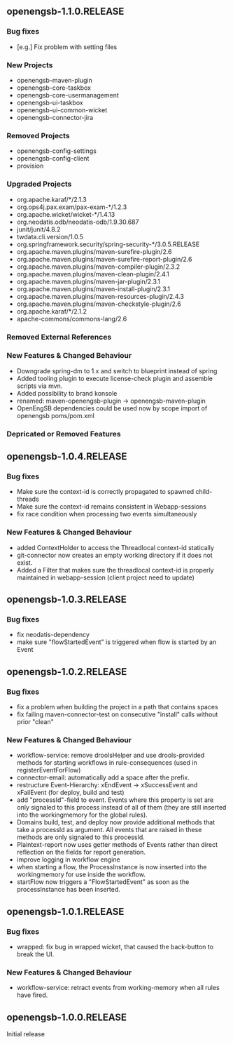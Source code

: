 openengsb-1.1.0.RELEASE
-----------------------

### Bug fixes
  * [e.g.] Fix problem with setting files

### New Projects
  * openengsb-maven-plugin
  * openengsb-core-taskbox
  * openengsb-core-usermanagement
  * openengsb-ui-taskbox
  * openengsb-ui-common-wicket
  * openengsb-connector-jira

### Removed Projects
  * openengsb-config-settings
  * openengsb-config-client
  * provision

### Upgraded Projects
  * org.apache.karaf/*/2.1.3
  * org.ops4j.pax.exam/pax-exam-*/1.2.3
  * org.apache.wicket/wicket-*/1.4.13
  * org.neodatis.odb/neodatis-odb/1.9.30.687
  * junit/junit/4.8.2
  * twdata.cli.version/1.0.5
  * org.springframework.security/spring-security-*/3.0.5.RELEASE
  * org.apache.maven.plugins/maven-surefire-plugin/2.6
  * org.apache.maven.plugins/maven-surefire-report-plugin/2.6
  * org.apache.maven.plugins/maven-compiler-plugin/2.3.2
  * org.apache.maven.plugins/maven-clean-plugin/2.4.1
  * org.apache.maven.plugins/maven-jar-plugin/2.3.1
  * org.apache.maven.plugins/maven-install-plugin/2.3.1
  * org.apache.maven.plugins/maven-resources-plugin/2.4.3
  * org.apache.maven.plugins/maven-checkstyle-plugin/2.6
  * org.apache.karaf/*/2.1.2
  * apache-commons/commons-lang/2.6

### Removed External References

### New Features & Changed Behaviour
  * Downgrade spring-dm to 1.x and switch to blueprint instead of spring
  * Added tooling plugin to execute license-check plugin and assemble scripts via mvn.
  * Added possibility to brand konsole
  * renamed: maven-openengsb-plugin -> openengsb-maven-plugin
  * OpenEngSB dependencies could be used now by scope import of openengsb poms/pom.xml

### Depricated or Removed Features

openengsb-1.0.4.RELEASE
-----------------------

### Bug fixes
  * Make sure the context-id is correctly propagated to spawned child-threads
  * Make sure the context-id remains consistent in Webapp-sessions
  * fix race condition when processing two events simultaneously

### New Features & Changed Behaviour
  * added ContextHolder to access the Threadlocal context-id statically
  * git-connector now creates an empty working directory if it does not exist.
  * Added a Filter that makes sure the threadlocal context-id is properly maintained in webapp-session (client project need to update)

openengsb-1.0.3.RELEASE
-----------------------

### Bug fixes
  * fix neodatis-dependency
  * make sure "flowStartedEvent" is triggered when flow is started by an Event


openengsb-1.0.2.RELEASE
-----------------------

### Bug fixes
  * fix a problem when building the project in a path that contains spaces
  * fix failing maven-connector-test on consecutive "install" calls without prior "clean"

### New Features & Changed Behaviour
  * workflow-service: remove droolsHelper and use drools-provided methods for starting workflows in rule-consequences (used in registerEventForFlow)
  * connector-email: automatically add a space after the prefix.
  * restructure Event-Hierarchy: xEndEvent -> xSuccessEvent and xFailEvent (for deploy, build and test)
  * add "processId"-field to event. Events where this property is set are only signaled to this process instead of all of them (they are still inserted into the workingmemory for the global rules).
  * Domains build, test, and deploy now provide additional methods that take a processId as argument. All events that are raised in these methods are only signaled to this processId.
  * Plaintext-report now uses getter methods of Events rather than direct reflection on the fields for report generation.
  * improve logging in workflow engine
  * when starting a flow, the ProcessInstance is now inserted into the workingmemory for use inside the workflow.
  * startFlow now triggers a "FlowStartedEvent" as soon as the processInstance has been inserted.

openengsb-1.0.1.RELEASE
-----------------------

### Bug fixes
  * wrapped: fix bug in wrapped wicket, that caused the back-button to break the UI.

### New Features & Changed Behaviour
  * workflow-service: retract events from working-memory when all rules have fired.

openengsb-1.0.0.RELEASE
-----------------------

Initial release


